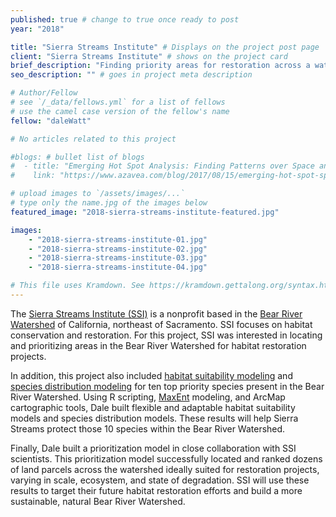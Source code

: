 ```yaml
---
published: true # change to true once ready to post
year: "2018"

title: "Sierra Streams Institute" # Displays on the project post page
client: "Sierra Streams Institute" # shows on the project card
brief_description: "Finding priority areas for restoration across a watershed" # shows on the project card
seo_description: "" # goes in project meta description

# Author/Fellow
# see `/_data/fellows.yml` for a list of fellows
# use the camel case version of the fellow's name
fellow: "daleWatt"

# No articles related to this project

#blogs: # bullet list of blogs
#  - title: "Emerging Hot Spot Analysis: Finding Patterns over Space and Time"
#    link: "https://www.azavea.com/blog/2017/08/15/emerging-hot-spot-spatial-statistics/"

# upload images to `/assets/images/...`
# type only the name.jpg of the images below
featured_image: "2018-sierra-streams-institute-featured.jpg"

images:
    - "2018-sierra-streams-institute-01.jpg"
    - "2018-sierra-streams-institute-02.jpg"
    - "2018-sierra-streams-institute-03.jpg"
    - "2018-sierra-streams-institute-04.jpg"

# This file uses Kramdown. See https://kramdown.gettalong.org/syntax.html for syntax
---
```

The [Sierra Streams Institute (SSI)](https://sierrastreamsinstitute.org/) is a nonprofit based in the [Bear River Watershed](https://en.wikipedia.org/wiki/Bear_River_(Feather_River_tributary)) of California, northeast of Sacramento. SSI focuses on habitat conservation and restoration. For this project, SSI was interested in locating and prioritizing areas in the Bear River Watershed for habitat restoration projects.

In addition, this project also included [habitat suitability modeling](http://corridordesign.org/designing_corridors/habitat_modeling/) and [species distribution modeling](http://www.natureserve.org/conservation-tools/species-distribution-modeling) for ten top priority species present in the Bear River Watershed. Using R scripting, [MaxEnt](https://biodiversityinformatics.amnh.org/open_source/maxent/) modeling, and ArcMap cartographic tools, Dale built flexible and adaptable habitat suitability models and species distribution models. These results will help Sierra Streams protect those 10 species within the Bear River Watershed.

Finally, Dale built a prioritization model in close collaboration with SSI scientists. This prioritization model successfully located and ranked dozens of land parcels across the watershed ideally suited for restoration projects, varying in scale, ecosystem, and state of degradation. SSI will use these results to target their future habitat restoration efforts and build a more sustainable, natural Bear River Watershed.
